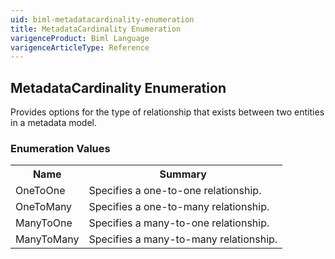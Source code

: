```yaml
---
uid: biml-metadatacardinality-enumeration
title: MetadataCardinality Enumeration
varigenceProduct: Biml Language
varigenceArticleType: Reference
---
```


## MetadataCardinality Enumeration<div class="LanguageSummary"><div class ="SummaryItem">Provides options for the type of relationship that exists between two entities in a metadata model.</div></div><div class="EnumValueGroup">### Enumeration Values<table id="EnumValue" class="MemberList"><tbody><tr><th class="MemberNameColumnHeader">Name</th><th class="MemberSummaryColumnHeader">Summary</th></tr><tr class="cd0"><td class="MemberName">OneToOne</td><td class="MemberSummary"><div class ="SummaryItem">Specifies a one-to-one relationship.</div> </td></tr><tr class="cd1"><td class="MemberName">OneToMany</td><td class="MemberSummary"><div class ="SummaryItem">Specifies a one-to-many relationship.</div> </td></tr><tr class="cd0"><td class="MemberName">ManyToOne</td><td class="MemberSummary"><div class ="SummaryItem">Specifies a many-to-one relationship.</div> </td></tr><tr class="cd1"><td class="MemberName">ManyToMany</td><td class="MemberSummary"><div class ="SummaryItem">Specifies a many-to-many relationship.</div> </td></tr></tbody></table></div>